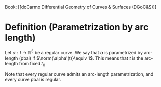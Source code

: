 Book: [[doCarmo Differential Geometry of Curves & Surfaces (DGoC&S)]]
# Definition (Parametrization by arc length)
Let $\alpha:I\to \mathbb{R}^{3}$ be a regular curve.
We say that $\alpha$ is parametrized by arc-length (pbal) if $\norm{\alpha'(t)}\equiv 1$.
This means that $t$ is the arc-length from fixed $t_{0}$

Note that every regular curve admits an arc-length parametrization, and every curve pbal is regular.